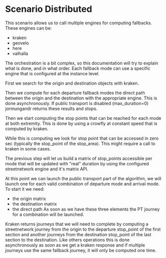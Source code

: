 Scenario Distributed
====================


This scenario allows us to call multiple engines for computing fallbacks. These engines can be:

  - kraken
  - geovelo
  - here
  - valhalla

The orchestration is a bit complex, so this documentation will try to explain what is done, and in what order.
Each fallback mode can use a specific engine that is configured at the instance level.

First we search for the origin and destination objects with kraken.

Then we compute for each departure fallback modes the direct path between the origin and the destination with the
appropriate engine. This is done asynchronously.
If public transport is disabled (max_duration=0) jormungandr returns these results and stops.

Then we start computing the stop points that can be reached for each mode at both extremity.
This is done by using a crowfly at constant speed that is computed by kraken.

While this is computing we look for stop point that can be accessed in zero sec (typically the stop_point
of the stop_area). This might require a call to kraken in some cases.

The previous step will let us build a matrix of stop_points accessible per mode that will be updated with "real"
duration by using the configured streetnetwork engine and it's matrix API.

At this point we can launch the public transport part of the algorithm, we will launch one for each valid combination
of departure mode and arrival mode. To start it we need:
  - the origin matrix
  - the destination matrix
  - the direct path
As soon as we have these three elements the PT journey for a combination will be launched.

Kraken returns journeys that we will need to complete by computing a streetnetwork journey
from the origin to the departure stop_point of the first section and another journeys from the destination
stop_point of the last section to the destination.
Like others operations this is done asynchronously as soon as we get a kraken response and if multiple journeys
use the same fallback journey, it will only be computed one time.
